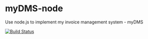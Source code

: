 myDMS-node
==========

Use node.js to implement my invoice management system - myDMS

[![Build Status](https://travis-ci.org/bihe/myDMS-node.png)](https://travis-ci.org/bihe/myDMS-node)